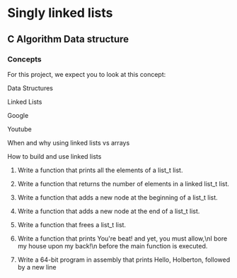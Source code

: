 # Singly linked lists

## C Algorithm Data structure

### Concepts

For this project, we expect you to look at this concept:

Data Structures

Linked Lists

Google

Youtube

When and why using linked lists vs arrays

How to build and use linked lists

1. Write a function that prints all the elements of a list_t list.

2. Write a function that returns the number of elements in a linked list_t list.

3. Write a function that adds a new node at the beginning of a list_t list.

4. Write a function that adds a new node at the end of a list_t list.

5. Write a function that frees a list_t list.

6. Write a function that prints You're beat! and yet, you must allow,\nI bore my 
   house upon my back!\n before the main function is executed.

7. Write a 64-bit program in assembly that prints Hello, Holberton, followed by a new line
